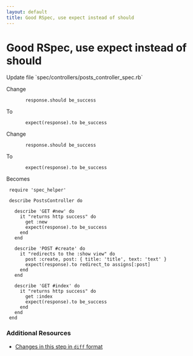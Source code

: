```yaml
---
layout: default
title: Good RSpec, use expect instead of should
---
```


<h1 id="main">Good RSpec, use expect instead of should</h1>
Update file `spec/controllers/posts_controller_spec.rb`

Change
<pre><code>       response.should be_success</code></pre>


To
<pre><code>       expect(response).to be_success</code></pre>


Change
<pre><code>       response.should be_success</code></pre>


To
<pre><code>       expect(response).to be_success</code></pre>


Becomes
<pre><code> require &#39;spec_helper&#39;
&nbsp;
 describe PostsController do
&nbsp;
   describe &#39;GET #new&#39; do
     it &quot;returns http success&quot; do
       get :new
       expect(response).to be_success
     end
   end
&nbsp;
   describe &#39;POST #create&#39; do
     it &quot;redirects to the :show view&quot; do
       post :create, post: { title: &#39;title&#39;, text: &#39;text&#39; }
       expect(response).to redirect_to assigns[:post]
     end
   end
&nbsp;
   describe &#39;GET #index&#39; do
     it &quot;returns http success&quot; do
       get :index
       expect(response).to be_success
     end
   end
 end
</code></pre>



### Additional Resources

* [Changes in this step in `diff` format](https://github.com/stevenhallen/rails_getting_started_bdd/commit/be54eb69ef1a3179bf7b36344de9c7a3759824ea)

